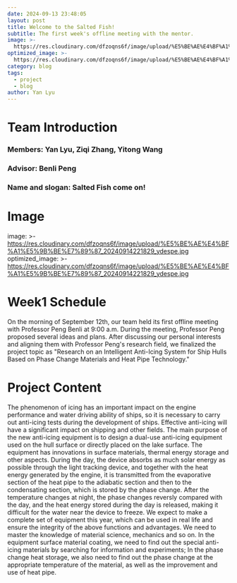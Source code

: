 ```yaml
---
date: 2024-09-13 23:48:05
layout: post
title: Welcome to the Salted Fish! 
subtitle: The first week's offline meeting with the mentor.
image: >-
  https://res.cloudinary.com/dfzoqns6f/image/upload/%E5%BE%AE%E4%BF%A1%E5%9B%BE%E7%89%87_20240914224616_cvotrm.png
optimized_image: >-
  https://res.cloudinary.com/dfzoqns6f/image/upload/%E5%BE%AE%E4%BF%A1%E5%9B%BE%E7%89%87_20240914224616_cvotrm.png
category: blog
tags:
  - project
  - blog
author: Yan Lyu
---
```


# Team Introduction
### Members: Yan Lyu, Ziqi Zhang, Yitong Wang
### Advisor: Benli Peng
### Name and slogan: Salted Fish come on!

# Image
image: >-
  https://res.cloudinary.com/dfzoqns6f/image/upload/%E5%BE%AE%E4%BF%A1%E5%9B%BE%E7%89%87_20240914221829_ydespe.jpg
optimized_image: >-
  https://res.cloudinary.com/dfzoqns6f/image/upload/%E5%BE%AE%E4%BF%A1%E5%9B%BE%E7%89%87_20240914221829_ydespe.jpg

# Week1 Schedule
On the morning of September 12th, our team held its first offline meeting with Professor Peng Benli at 9:00 a.m. During the meeting, Professor Peng proposed several ideas and plans. After discussing our personal interests and aligning them with Professor Peng's research field, we finalized the project topic as "Research on an Intelligent Anti-Icing System for Ship Hulls Based on Phase Change Materials and Heat Pipe Technology."

# Project Content
The phenomenon of icing has an important impact on the engine performance and water driving ability of ships, so it is necessary to carry out anti-icing tests during the development of ships. Effective anti-icing will have a significant impact on shipping and other fields. The main purpose of the new anti-icing equipment is to design a dual-use anti-icing equipment used on the hull surface or directly placed on the lake surface. The equipment has innovations in surface materials, thermal energy storage and other aspects. During the day, the device absorbs as much solar energy as possible through the light tracking device, and together with the heat energy generated by the engine, it is transmitted from the evaporative section of the heat pipe to the adiabatic section and then to the condensating section, which is stored by the phase change. After the temperature changes at night, the phase changes reversly compared with the day, and the heat energy stored during the day is released, making it difficult for the water near the device to freeze. We expect to make a complete set of equipment this year, which can be used in real life and ensure the integrity of the above functions and advantages. We need to master the knowledge of material science, mechanics and so on. In the equipment surface material coating, we need to find out the special anti-icing materials by searching for information and experiments; In the phase change heat storage, we also need to find out the phase change at the appropriate temperature of the material, as well as the improvement and use of heat pipe.











